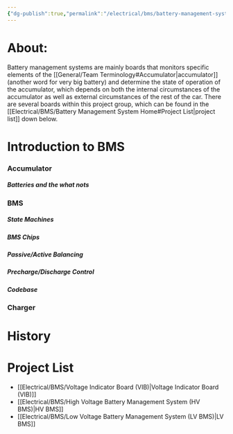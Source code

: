 ```yaml
---
{"dg-publish":true,"permalink":"/electrical/bms/battery-management-system-home/","pinned":true}
---
```


# About:
Battery management systems are mainly boards that monitors specific elements of the [[General/Team Terminology#Accumulator\|accumulator]] (another word for very big battery) and determine the state of operation of the accumulator, which depends on both the internal circumstances of the accumulator as well as external circumstances of the rest of the car. 
There are several boards within this project group, which can be found in the [[Electrical/BMS/Battery Management System Home#Project List\|project list]] down below.

# Introduction to BMS
### Accumulator
##### Batteries and the what nots
### BMS

##### State Machines 
##### BMS Chips
##### Passive/Active Balancing
##### Precharge/Discharge Control

##### Codebase
### Charger

# History

# Project List
- [[Electrical/BMS/Voltage Indicator Board (VIB)\|Voltage Indicator Board (VIB)]]
- [[Electrical/BMS/High Voltage Battery Management System (HV BMS)\|HV BMS]]
- [[Electrical/BMS/Low Voltage Battery Management System (LV BMS)\|LV BMS]]